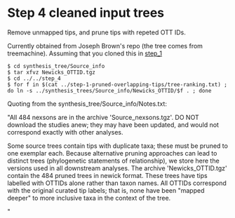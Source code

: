 # Step 4 cleaned input trees
Remove unmapped tips, and prune tips with repeted OTT IDs.

Currently obtained from Joseph Brown's repo (the tree comes from treemachine).
Assuming that you cloned this in [step_1](../step_1/README.md)

    $ cd synthesis_tree/Source_info
    $ tar xfvz Newicks_OTTID.tgz
    $ cd ../../step_4
    $ for f in $(cat ../step-1-pruned-overlapping-tips/tree-ranking.txt) ; do ln -s ../synthesis_trees/Source_info/Newicks_OTTID/$f . ; done


Quoting from the synthesis_tree/Source_info/Notes.txt:

"All 484 nexsons are in the archive 'Source_nexsons.tgz'. DO NOT download the studies anew; they may have been updated, and would not correspond exactly with other analyses.

Some source trees contain tips with duplicate taxa; these must be pruned to one exemplar each. Because alternative pruning approaches can lead to distinct trees (phylogenetic statements of relationship), we store here the versions used in all downstream analyses. The archive 'Newicks_OTTID.tgz' contain the 484 pruned trees in newick format. These trees have tips labelled with OTTIDs alone rather than taxon names. All OTTIDs correspond with the original curated tip labels; that is, none have been "mapped deeper" to more inclusive taxa in the context of the tree.

"
